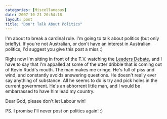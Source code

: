 ```yaml
---
categories: [Miscellaneous]
date: 2007-10-21 20:54:18
layout: post
title: "Don't Talk About Politics"
---
```

I'm about to break a cardinal rule. I'm going to talk about politics (but only briefly). If you're not Australian, or don't have an interest in Australian politics, I'd suggest you give this post a miss :)

Right now I'm sitting in front of the T.V. watching the <a href="http://www.abc.net.au/news/stories/posts/2060007.htm">Leaders Debate</a>, and I have to say that I'm appalled at some of the utter dribble that is coming out of Kevin Rudd's mouth. The man makes me cringe. He's full of piss and wind, and constantly avoids answering questions. He doesn't really ever say anything of substance. All he seems to do is try and pick holes in the current government. He's an abhorrent little man, and I would be embarrassed to have him lead my country.

Dear God, please don't let Labour win!

PS. I promise I'll never post on politics again! :)
